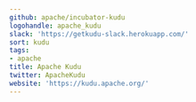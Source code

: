 ```yaml
---
github: apache/incubator-kudu
logohandle: apache_kudu
slack: 'https://getkudu-slack.herokuapp.com/'
sort: kudu
tags:
- apache
title: Apache Kudu
twitter: ApacheKudu
website: 'https://kudu.apache.org/'
---
```

